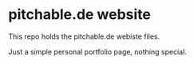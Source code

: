 # pitchable.de website

This repo holds the pitchable.de webiste files. 

Just a simple personal portfolio page, nothing special.
